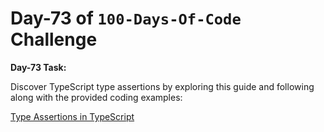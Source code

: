 # Day-73 of `100-Days-Of-Code` Challenge

**Day-73 Task:**

Discover TypeScript type assertions by exploring this guide and following along with the provided coding examples:

[Type Assertions in TypeScript](./TS-Type-Assertions/README.md)